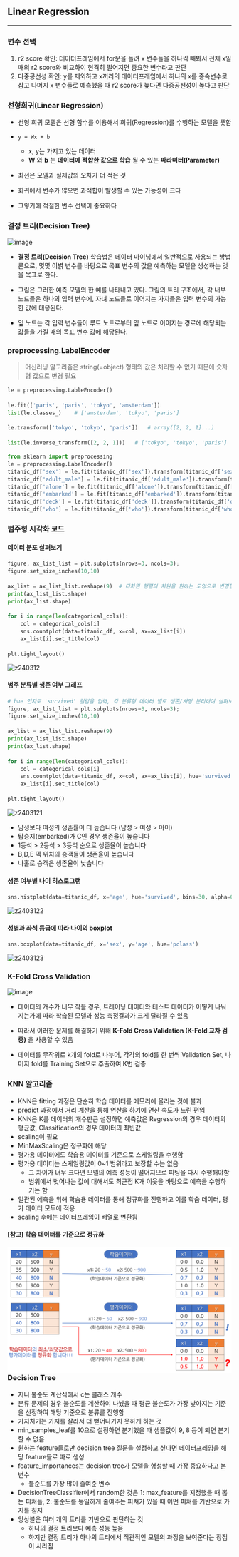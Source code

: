 ## Linear Regression

---

### 변수 선택

1. r2 score 확인: 데이터프레임에서 for문을 돌려 x 변수들을 하나씩 빼봐서 전체 x일 때의 r2 score와 비교하여 현격히 떨어지면 중요한 변수라고 판단
2. 다중공선성 확인: y를 제외하고 x끼리의 데이터프레임에서 하나의 x를 종속변수로 삼고 나머지 x 변수들로 예측했을 때 r2 score가 높다면 다중공선성이 높다고 판단

### 선형회귀(Linear Regression)

- 선형 회귀 모델은 선형 함수를 이용해서 회귀(Regression)를 수행하는 모델을 뜻함
- `y = Wx + b`
    - x, y는 가지고 있는 데이터
    - **W** 와 **b** 는 **데이터에 적합한 값으로 학습** 될 수 있는 **파라미터(Parameter)**

- 최선은 모델과 실제값의 오차가 더 적은 것
- 회귀에서 변수가 많으면 과적합이 발생할 수 있는 가능성이 크다
- 그렇기에 적절한 변수 선택이 중요하다

### 결정 트리(Decision Tree)

![image](https://github.com/zacinthepark/TIL/assets/86648892/16877002-42b2-4c66-ad69-49c3e3e38175)

- **결정 트리(Decision Tree)** 학습법은 데이터 마이닝에서 일반적으로 사용되는 방법론으로, 몇몇 이볅 변수를 바탕으로 목표 변수의 값을 예측하는 모델을 생성하는 것을 목표로 한다.

- 그림은 그러한 예측 모델의 한 예를 나타내고 있다. 그림의 트리 구조에서, 각 내부 노드들은 하나의 입력 변수에, 자녀 노드들로 이어지는 가지들은 입력 변수의 가능한 값에 대응된다.

- 잎 노드는 각 입력 변수들이 루트 노드로부터 잎 노드로 이어지는 경로에 해당되는 값들을 가질 때의 목표 변수 값에 해당된다.

### preprocessing.LabelEncoder

> 머신러닝 알고리즘은 string(=object) 형태의 값은 처리할 수 없기 때문에 숫자형 값으로 변경 필요

```python
le = preprocessing.LableEncoder()

le.fit(['paris', 'paris', 'tokyo', 'amsterdam'])
list(le.classes_)    # ['amsterdam', 'tokyo', 'paris']

le.transform(['tokyo', 'tokyo', 'paris'])   # array([2, 2, 1]...)

list(le.inverse_transform([2, 2, 1]))   # ['tokyo', 'tokyo', 'paris']
```

```python
from sklearn import preprocessing
le = preprocessing.LabelEncoder()
titanic_df['sex'] = le.fit(titanic_df['sex']).transform(titanic_df['sex'])
titanic_df['adult_male'] = le.fit(titanic_df['adult_male']).transform(titanic_df['adult_male'])
titanic_df['alone'] = le.fit(titanic_df['alone']).transform(titanic_df['alone'])
titanic_df['embarked'] = le.fit(titanic_df['embarked']).transform(titanic_df['embarked'])
titanic_df['deck'] = le.fit(titanic_df['deck']).transform(titanic_df['deck'])
titanic_df['who'] = le.fit(titanic_df['who']).transform(titanic_df['who'])
```

### 범주형 시각화 코드

#### 데이터 분포 살펴보기

```python
figure, ax_list_list = plt.subplots(nrows=3, ncols=3);
figure.set_size_inches(10,10)

ax_list = ax_list_list.reshape(9)  # 다차원 행렬의 차원을 원하는 모양으로 변경합니다.
print(ax_list_list.shape)
print(ax_list.shape)

for i in range(len(categorical_cols)):
    col = categorical_cols[i]
    sns.countplot(data=titanic_df, x=col, ax=ax_list[i])
    ax_list[i].set_title(col)

plt.tight_layout()
```

![z240312](https://github.com/zacinthepark/TIL/assets/86648892/e778b518-77b2-4600-9bcf-4895ba8d1f8e)

#### 범주 분류별 생존 여부 그래프

```python
# hue 인자로 'survived' 컬럼을 입력, 각 분류형 데이터 별로 생존/사망 분리하여 살펴보기
figure, ax_list_list = plt.subplots(nrows=3, ncols=3);
figure.set_size_inches(10,10)

ax_list = ax_list_list.reshape(9)
print(ax_list_list.shape)
print(ax_list.shape)

for i in range(len(categorical_cols)):
    col = categorical_cols[i]
    sns.countplot(data=titanic_df, x=col, ax=ax_list[i], hue='survived')
    ax_list[i].set_title(col)

plt.tight_layout()
```

![z2403121](https://github.com/zacinthepark/TIL/assets/86648892/4e2b15ee-7e85-4848-a76c-41618eeed55c)

- 남성보다 여성의 생존률이 더 높습니다 (남성 > 여성 > 아이)
- 탑승지(embarked)가 C인 경우 생존율이 높습니다
- 1등석 > 2등석 > 3등석 순으로 생존율이 높습니다
- B,D,E 덱 위치의 승객들이 생존율이 높습니다
- 나홀로 승객은 생존율이 낮습니다

#### 생존 여부별 나이 히스토그램

```python
sns.histplot(data=titanic_df, x='age', hue='survived', bins=30, alpha=0.3)
```

![z2403122](https://github.com/zacinthepark/TIL/assets/86648892/5c177a7b-3e69-448b-a996-38ac0cd4f244)

#### 성별과 좌석 등급에 따라 나이의 boxplot

```python
sns.boxplot(data=titanic_df, x='sex', y='age', hue='pclass')
```

![z2403123](https://github.com/zacinthepark/TIL/assets/86648892/48db7559-b4e6-423f-860c-0355b2ec7880)

### K-Fold Cross Validation

![image](https://github.com/zacinthepark/TIL/assets/86648892/e6d81ec0-db4d-4047-a67d-254b024d940c)

- 데이터의 개수가 너무 작을 경우, 트레이닝 데이터와 테스트 데이터가 어떻게 나눠지는가에 따라 학습된 모델과 성능 측정결과가 크게 달라질 수 있음

- 따라서 이러한 문제를 해결하기 위해 **K-Fold Cross Validation (K-Fold 교차 검증)** 을 사용할 수 있음

- 데이터를 무작위로 k개의 fold로 나누어, 각각의 fold를 한 번씩 Validation Set, 나머지 fold를 Training Set으로 추출하여 K번 검증

### KNN 알고리즘

- KNN은 fitting 과정은 단순히 학습 데이터를 메모리에 올리는 것에 불과
- predict 과정에서 거리 계산을 통해 연산을 하기에 연산 속도가 느린 편임
- KNN은 K를 데이터의 개수만큼 설정하면 예측값은 Regression의 경우 데이터의 평균값, Classification의 경우 데이터의 최빈값
- scaling이 필요
- MinMaxScaling은 정규화에 해당
- 평가용 데이터에도 학습용 데이터를 기준으로 스케일링을 수행함
- 평가용 데이터는 스케일링값이 0~1 범위라고 보장할 수는 없음
    - 그 차이가 너무 크다면 모델의 예측 성능이 떨어지므로 피팅을 다시 수행해야함
    - 범위에서 벗어나는 값에 대해서도 최근접 K개 이웃을 바탕으로 예측을 수행하기는 함
- 일관된 예측을 위해 학습용 데이터를 통해 정규화를 진행하고 이를 학습 데이터, 평가 데이터 모두에 적용
- scaling 후에는 데이터프레임이 배열로 변환됨

#### [참고] 학습 데이터를 기준으로 정규화

<img src = "https://github.com/Jangrae/img/blob/master/minmax.png?raw=true" width=600 align="left"/>

### Decision Tree

- 지니 불순도 계산식에서 c는 클래스 개수
- 분류 문제의 경우 불순도를 계산하여 나눴을 때 평균 불순도가 가장 낮아지는 기준을 선정하여 해당 기준으로 분류를 진행함
- 가지치기는 가지를 잘라서 더 뻗어나가지 못하게 하는 것
- min_samples_leaf를 10으로 설정하면 분기했을 때 샘플값이 9, 8 등이 되면 분기할 수 없음
- 원하는 feature들로만 decision tree 질문을 설정하고 싶다면 데이터프레임을 해당 feature들로 따로 생성
- feature_importances는 decision tree가 모델을 형성할 때 가장 중요하다고 본 변수
    - 불순도를 가장 많이 줄여준 변수
- DecisionTreeClassifier에서 random한 것은 1: max_feature를 지정했을 때 뽑는 피쳐들, 2: 불순도를 동일하게 줄여주는 피쳐가 있을 때 어떤 피쳐를 기반으로 가지를 칠지
- 앙상블은 여러 개의 트리를 기반으로 판단하는 것
    - 하나의 결정 트리보다 예측 성능 높음
    - 하지만 결정 트리가 하나의 트리에서 직관적인 모델의 과정을 보여준다는 장점이 사라짐
